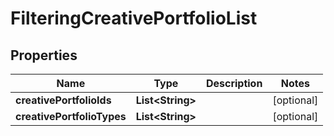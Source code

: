 # FilteringCreativePortfolioList

## Properties
Name | Type | Description | Notes
------------ | ------------- | ------------- | -------------
**creativePortfolioIds** | **List&lt;String&gt;** |  |  [optional]
**creativePortfolioTypes** | **List&lt;String&gt;** |  |  [optional]
